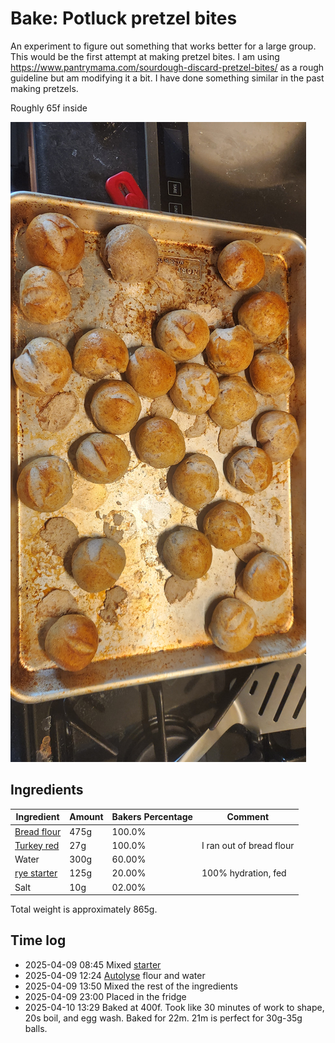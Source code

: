 # Bake: Potluck pretzel bites

An experiment to figure out something that works better for a large group. This would be the first attempt at making pretzel bites. I am using <https://www.pantrymama.com/sourdough-discard-pretzel-bites/> as a rough guideline but am modifying it a bit. I have done something similar in the past making pretzels.

Roughly 65f inside

![pretzels](./pretzels.jpg)

## Ingredients

| Ingredient            | Amount | Bakers Percentage | Comment                  |
| --------------------- | ------ | ----------------- | ------------------------ |
| [Bread flour](../642) | 475g   | 100.0%            |                          |
| [Turkey red](../739)  | 27g    | 100.0%            | I ran out of bread flour |
| Water                 | 300g   | 60.00%            |                          |
| [rye starter](../741) | 125g   | 20.00%            | 100% hydration, fed      |
| Salt                  | 10g    | 02.00%            |                          |

Total weight is approximately 865g.

## Time log

- 2025-04-09 08:45 Mixed [starter](../741)
- 2025-04-09 12:24 [Autolyse](../911) flour and water
- 2025-04-09 13:50 Mixed the rest of the ingredients
- 2025-04-09 23:00 Placed in the fridge
- 2025-04-10 13:29 Baked at 400f. Took like 30 minutes of work to shape, 20s boil, and egg wash. Baked for 22m. 21m is perfect for 30g-35g balls.
